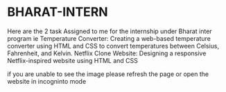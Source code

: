 # BHARAT-INTERN
Here are the 2 task Assigned  to me for the internship under Bharat  inter  program ie Temperature Converter: Creating a web-based temperature converter using HTML and CSS to convert temperatures between Celsius, Fahrenheit, and Kelvin.  Netflix Clone Website: Designing a responsive Netflix-inspired website using HTML and CSS 

if you are unable to see the image please refresh the page or open the website in incogninto mode

